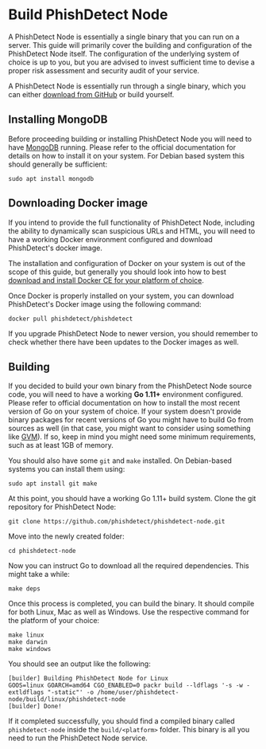 # Build PhishDetect Node

A PhishDetect Node is essentially a single binary that you can run on a server. This guide will primarily cover the building and configuration of the PhishDetect Node itself. The configuration of the underlying system of choice is up to you, but you are advised to invest sufficient time to devise a proper risk assessment and security audit of your service.

A PhishDetect Node is essentially run through a single binary, which you can either [download from GitHub](https://github.com/phishdetect/phishdetect-node/releases) or build yourself.


## Installing MongoDB

Before proceeding building or installing PhishDetect Node you will need to have [MongoDB](https://www.mongodb.com) running. Please refer to the official documentation for details on how to install it on your system. For Debian based system this should generally be sufficient:

    sudo apt install mongodb


## Downloading Docker image

If you intend to provide the full functionality of PhishDetect Node, including the ability to dynamically scan suspicious URLs and HTML, you will need to have a working Docker environment configured and download PhishDetect's docker image.

The installation and configuration of Docker on your system is out of the scope of this guide, but generally you should look into how to best [download and install Docker CE for your platform of choice](https://docs.docker.com/install/).

Once Docker is properly installed on your system, you can download PhishDetect's Docker image using the following command:

    docker pull phishdetect/phishdetect

If you upgrade PhishDetect Node to newer version, you should remember to check whether there have been updates to the Docker images as well.


## Building

If you decided to build your own binary from the PhishDetect Node source code, you will need to have a working **Go 1.11+** environment configured. Please refer to official documentation on how to install the most recent version of Go on your system of choice. If your system doesn't provide binary packages for recent versions of Go you might have to build Go from sources as well (in that case, you might want to consider using something like [GVM](https://github.com/moovweb/gvm)). If so, keep in mind you might need some minimum requirements, such as at least 1GB of memory.

You should also have some `git` and `make` installed. On Debian-based systems you can install them using:

    sudo apt install git make

At this point, you should have a working Go 1.11+ build system. Clone the git repository for PhishDetect Node:

    git clone https://github.com/phishdetect/phishdetect-node.git

Move into the newly created folder:

    cd phishdetect-node

Now you can instruct Go to download all the required dependencies. This might take a while:

    make deps

Once this process is completed, you can build the binary. It should compile for both Linux, Mac as well as Windows. Use the respective command for the platform of your choice:

    make linux
    make darwin
    make windows

You should see an output like the following:

    [builder] Building PhishDetect Node for Linux
    GOOS=linux GOARCH=amd64 CGO_ENABLED=0 packr build --ldflags '-s -w -extldflags "-static"' -o /home/user/phishdetect-node/build/linux/phishdetect-node
    [builder] Done!

If it completed successfully, you should find a compiled binary called `phishdetect-node` inside the `build/<platform>` folder. This binary is all you need to run the PhishDetect Node service.
